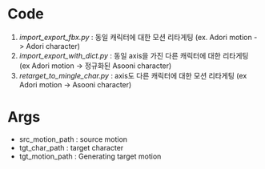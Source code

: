 # Code
1. *import_export_fbx.py* : 동일 캐릭터에 대한 모션 리타게팅 (ex. Adori motion -> Adori character)
2. *import_export_with_dict.py* : 동일 axis을 가진 다른 캐릭터에 대한 리타게팅 (ex Adori motion -> 정규화된 Asooni character)
3. *retarget_to_mingle_char.py* : axis도 다른 캐릭터에 대한 모션 리타게팅 (ex Adori motion -> Asooni character)

# Args
- src_motion_path : source motion 
- tgt_char_path : target character
- tgt_motion_path : Generating target motion
